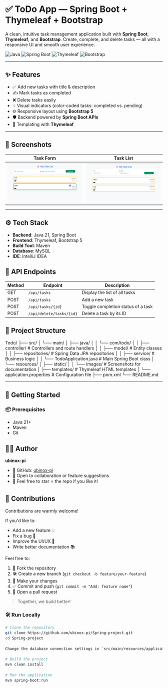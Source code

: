 # ✅ ToDo App — Spring Boot + Thymeleaf + Bootstrap

A clean, intuitive task management application built with **Spring Boot**, **Thymeleaf**, and **Bootstrap**. Create, complete, and delete tasks — all with a responsive UI and smooth user experience.

![Java](https://img.shields.io/badge/Java-21-blue.svg)
![Spring Boot](https://img.shields.io/badge/Spring%20Boot-3.0-brightgreen.svg)
![Thymeleaf](https://img.shields.io/badge/Thymeleaf-Template-orange.svg)
![Bootstrap](https://img.shields.io/badge/Bootstrap-5.3-purple.svg)

---

## ✨ Features

- ✅ Add new tasks with title & description
- ✍️ Mark tasks as completed
- ❌ Delete tasks easily
- 💡 Visual indicators (color-coded tasks: completed vs. pending)
- 🌐 Responsive layout using **Bootstrap 5**
- 🛡️ Backend powered by **Spring Boot APIs**
- 🧠 Templating with **Thymeleaf**

---

## 📸 Screenshots

| Task Form      | Task List |
|----------------|-----------|
| ![Add Task](src/main/resources/static/img.png) | ![Task List](src/main/resources/static/img_1.png) |

---

## ⚙️ Tech Stack

- **Backend**: Java 21, Spring Boot
- **Frontend**: Thymeleaf, Bootstrap 5
- **Build Tool**: Maven
- **Database**: MySQL
- **IDE**: IntelliJ IDEA


## 🧪 API Endpoints

| Method | Endpoint                      | Description                          |
|--------|-------------------------------|--------------------------------------|
| GET    | `/api/tasks`                  | Display the list of all tasks        |
| POST   | `/api/tasks`                  | Add a new task                       |
| POST   | `/api/tasks/{id}`             | Toggle completion status of a task   |
| POST   | `/api/delete/tasks/{id}`      | Delete a task by its ID              |



## 📁 Project Structure

Todo/
├── src/
│   └── main/
│       ├── java/
│       │   └── com/todo/
│       │       ├── controller/          # Controllers and route handlers
│       │       ├── model/               # Entity classes
│       │       ├── repositories/        # Spring Data JPA repositories
│       │       ├── service/             # Business logic
│       │       └── TodoApplication.java # Main Spring Boot class
│       └── resources/
│           ├── static/
│           │   └── images/              # Screenshots for documentation
│           ├── templates/               # Thymeleaf HTML templates
│           └── application.properties   # Configuration file
├── pom.xml
└── README.md



---

## 🚀 Getting Started

### 📦 Prerequisites

- Java 21+
- Maven
- Git


## 🧑‍💻 Author

**ubinox-pi**

- 🔗 GitHub: [ubinox-pi](https://github.com/ubinox-pi)
- 💬 Open to collaboration or feature suggestions
- 🧡 Feel free to star ⭐ the repo if you like it!



## 🙌 Contributions

Contributions are warmly welcome!

If you'd like to:
- Add a new feature 💡
- Fix a bug 🐞
- Improve the UI/UX 🎨
- Write better documentation 📚

Feel free to:

1. 🍴 Fork the repository
2. 🛠️ Create a new branch (`git checkout -b feature/your-feature`)
3. 🧪 Make your changes
4. ✅ Commit and push (`git commit -m "Add: feature name"`)
5. 🔁 Open a pull request

> Together, we build better!



### 🛠️ Run Locally

```bash
# Clone the repository
git clone https://github.com/ubinox-pi/Spring-project.git
cd Spring-project

Change the database connection settings in `src/main/resources/application.properties`

# Build the project
mvn clean install

# Run the application
mvn spring-boot:run


